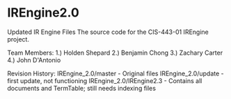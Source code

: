 # IREngine2.0
Updated IR Engine Files
The source code for the CIS-443-01 IREngine project.

Team Members:
1.)  Holden Shepard
2.)  Benjamin Chong
3.)  Zachary Carter
4.)  John D'Antonio

Revision History:
IREngine_2.0/master - Original files
IREngine_2.0/update - first update, not functioning
IREngine_2.0/IREngine2.3 - Contains all documents and TermTable; still needs indexing files
